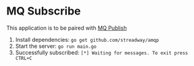 # MQ Subscribe
This application is to be paired with [MQ Publish](https://github.com/kingsleytan/mq-publish)

1. Install dependencies:
```go get github.com/streadway/amqp```
2. Start the server:
```go run main.go```
3. Successfully subscribed:
```[*] Waiting for messages. To exit press CTRL+C```
